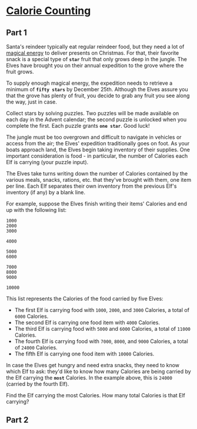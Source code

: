 # [Calorie Counting](https://adventofcode.com/2022/day/1)

## Part 1

Santa's reindeer typically eat regular reindeer food, but they need a lot of [magical energy](https://adventofcode.com/2018/day/25) to deliver presents on Christmas. For that, their favorite snack is a special type of **`star`** fruit that only grows deep in the jungle. The Elves have brought you on their annual expedition to the grove where the fruit grows.

To supply enough magical energy, the expedition needs to retrieve a minimum of **`fifty stars`** by December 25th. Although the Elves assure you that the grove has plenty of fruit, you decide to grab any fruit you see along the way, just in case.

Collect stars by solving puzzles. Two puzzles will be made available on each day in the Advent calendar; the second puzzle is unlocked when you complete the first. Each puzzle grants **`one star`**. Good luck!

The jungle must be too overgrown and difficult to navigate in vehicles or access from the air; the Elves' expedition traditionally goes on foot. As your boats approach land, the Elves begin taking inventory of their supplies. One important consideration is food - in particular, the number of Calories each Elf is carrying (your puzzle input).

The Elves take turns writing down the number of Calories contained by the various meals, snacks, rations, etc. that they've brought with them, one item per line. Each Elf separates their own inventory from the previous Elf's inventory (if any) by a blank line.

For example, suppose the Elves finish writing their items' Calories and end up with the following list:

```
1000
2000
3000

4000

5000
6000

7000
8000
9000

10000
```

This list represents the Calories of the food carried by five Elves:
* The first Elf is carrying food with `1000`, `2000`, and `3000` Calories, a total of `6000` Calories.
* The second Elf is carrying one food item with `4000` Calories.
* The third Elf is carrying food with `5000` and `6000` Calories, a total of `11000` Calories.
* The fourth Elf is carrying food with `7000`, `8000`, and `9000` Calories, a total of `24000` Calories.
* The fifth Elf is carrying one food item with `10000` Calories.

In case the Elves get hungry and need extra snacks, they need to know which Elf to ask: they'd like to know how many Calories are being carried by the Elf carrying the **`most`** Calories. In the example above, this is `24000` (carried by the fourth Elf).

Find the Elf carrying the most Calories. How many total Calories is that Elf carrying?

## Part 2


